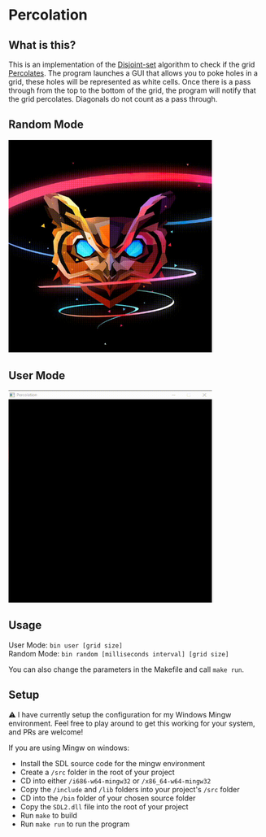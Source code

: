 # Percolation

## What is this?

This is an implementation of the [Disjoint-set](https://en.wikipedia.org/wiki/Disjoint-set_data_structure) algorithm to check if the grid [Percolates](https://en.wikipedia.org/wiki/Percolation_theory). The program launches a GUI that allows you to poke holes in a grid, these holes will be represented as white cells. Once there is a pass through from the top to the bottom of the grid, the program will notify that the grid percolates. Diagonals do not count as a pass through.

<h2>Random Mode</h2>
<img src="./screenshots/Percolation Random.gif" alt="Percolation User Mode" style="width: 400px;" />

<h2>User Mode</h2>
<img src="./screenshots/Percolation User.gif" alt="Percolation User Mode" style="width: 400px;" />

## Usage

User Mode: `bin user [grid size]`\
Random Mode: `bin random [milliseconds interval] [grid size]`

You can also change the parameters in the Makefile and call `make run`.

## Setup

⚠ I have currently setup the configuration for my Windows Mingw environment. Feel free to play around to get this working for your system, and PRs are welcome!

If you are using Mingw on windows:

- Install the SDL source code for the mingw environment
- Create a `/src` folder in the root of your project
- CD into either `/i686-w64-mingw32` or `/x86_64-w64-mingw32`
- Copy the `/include` and `/lib` folders into your project's `/src` folder
- CD into the `/bin` folder of your chosen source folder
- Copy the `SDL2.dll` file into the root of your project
- Run `make` to build
- Run `make run` to run the program
